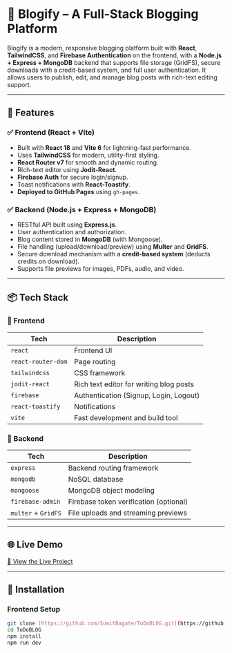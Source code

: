 # 📝 Blogify – A Full-Stack Blogging Platform

Blogify is a modern, responsive blogging platform built with **React**, **TailwindCSS**, and **Firebase Authentication** on the frontend, with a **Node.js + Express + MongoDB** backend that supports file storage (GridFS), secure downloads with a credit-based system, and full user authentication. It allows users to publish, edit, and manage blog posts with rich-text editing support.

---

## 🚀 Features

### ✅ Frontend (React + Vite)
- Built with **React 18** and **Vite 6** for lightning-fast performance.
- Uses **TailwindCSS** for modern, utility-first styling.
- **React Router v7** for smooth and dynamic routing.
- Rich-text editor using **Jodit-React**.
- **Firebase Auth** for secure login/signup.
- Toast notifications with **React-Toastify**.
- **Deployed to GitHub Pages** using `gh-pages`.

### ✅ Backend (Node.js + Express + MongoDB)
- RESTful API built using **Express.js**.
- User authentication and authorization.
- Blog content stored in **MongoDB** (with Mongoose).
- File handling (upload/download/preview) using **Multer** and **GridFS**.
- Secure download mechanism with a **credit-based system** (deducts credits on download).
- Supports file previews for images, PDFs, audio, and video.

---

## 📦 Tech Stack

### 🧩 Frontend

| Tech               | Description                                |
|--------------------|--------------------------------------------|
| `react`            | Frontend UI                                |
| `react-router-dom` | Page routing                               |
| `tailwindcss`      | CSS framework                              |
| `jodit-react`      | Rich text editor for writing blog posts    |
| `firebase`         | Authentication (Signup, Login, Logout)     |
| `react-toastify`   | Notifications                              |
| `vite`             | Fast development and build tool            |

### 🧱 Backend

| Tech               | Description                                 |
|--------------------|---------------------------------------------|
| `express`          | Backend routing framework                   |
| `mongodb`          | NoSQL database                              |
| `mongoose`         | MongoDB object modeling                     |
| `firebase-admin`   | Firebase token verification (optional)      |
| `multer` + `GridFS`| File uploads and streaming previews         |

---

## 🌐 Live Demo

[🔗 View the Live Project](https://to-do-blog-my2c2j1p6-sumit-s-projects-e4664ced.vercel.app)

---

## 🔧 Installation

### Frontend Setup

```bash
git clone [https://github.com/SumitBagate/ToDoBLOG.git](https://github.com/SumitBagate/ToDoBLOG.git)
cd ToDoBLOG
npm install
npm run dev
